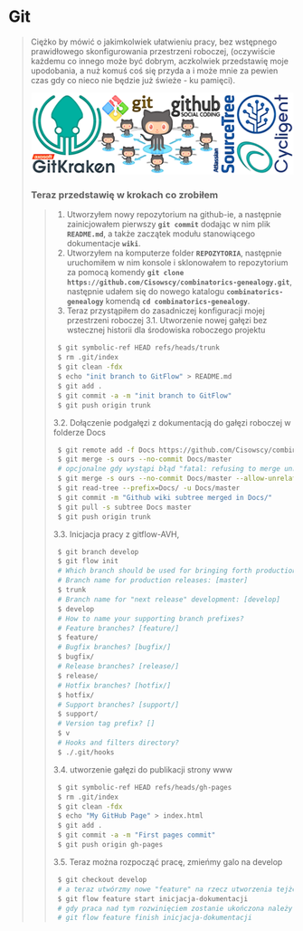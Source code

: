 # Git

>    Ciężko by mówić o jakimkolwiek ułatwieniu pracy, bez wstępnego prawidłowego skonfigurowania przestrzeni roboczej, (oczywiście każdemu co innego może być dobrym, aczkolwiek przedstawię moje upodobania, a nuż komuś coś się przyda a i może mnie za pewien czas gdy co nieco nie będzie już świeże - ku pamięci).
>
> ![Środowisko Gita][obrazek:1]
>
> ### Teraz przedstawię w krokach co zrobiłem
>
> > 1.  Utworzyłem nowy repozytorium na github-ie, a następnie zainicjowałem pierwszy **`git commit`** dodając w nim plik **`README.md`**, a także zaczątek modułu stanowiącego dokumentacje **`wiki`**.
> > 2.  Utworzyłem na komputerze folder **`REPOZYTORIA`**, następnie uruchomiłem w nim konsole i sklonowałem to repozytorium za pomocą komendy **`git clone https://github.com/Cisowscy/combinatorics-genealogy.git`**, następnie udałem się do nowego katalogu **`combinatorics-genealogy`** komendą **`cd combinatorics-genealogy`**.
> > 3.  Teraz przystąpiłem do zasadniczej konfiguracji mojej przestrzeni roboczej 
> > 3.1. Utworzenie nowej gałęzi bez wstecznej historii dla środowiska roboczego projektu
> > ```bash
> >  $ git symbolic-ref HEAD refs/heads/trunk
> >  $ rm .git/index
> >  $ git clean -fdx
> >  $ echo "init branch to GitFlow" > README.md
> >  $ git add .
> >  $ git commit -a -m "init branch to GitFlow"
> >  $ git push origin trunk
> > ```
> > 3.2. Dołączenie podgałęzi z dokumentacją do gałęzi roboczej w folderze Docs
> > ```bash
> >  $ git remote add -f Docs https://github.com/Cisowscy/combinatorics-genealogy.wiki.git
> >  $ git merge -s ours --no-commit Docs/master 
> >  # opcjonalne gdy wystąpi błąd "fatal: refusing to merge unrelated histories"
> >  $ git merge -s ours --no-commit Docs/master --allow-unrelated-histories
> >  $ git read-tree --prefix=Docs/ -u Docs/master
> >  $ git commit -m "Github wiki subtree merged in Docs/"
> >  $ git pull -s subtree Docs master
> >  $ git push origin trunk
> > ```
> > 3.3. Inicjacja pracy z gitflow-AVH,
> > ```bash
> >  $ git branch develop
> >  $ git flow init
> >  # Which branch should be used for bringing forth production releases?
> >  # Branch name for production releases: [master]
> >  $ trunk
> >  # Branch name for "next release" development: [develop]
> >  $ develop
> >  # How to name your supporting branch prefixes?
> >  # Feature branches? [feature/]
> >  $ feature/
> >  # Bugfix branches? [bugfix/]
> >  $ bugfix/
> >  # Release branches? [release/]
> >  $ release/
> >  # Hotfix branches? [hotfix/]
> >  $ hotfix/
> >  # Support branches? [support/]
> >  $ support/ 
> >  # Version tag prefix? []
> >  $ v
> >  # Hooks and filters directory?
> >  $ ./.git/hooks
> > ```
> > 3.4. utworzenie gałęzi do publikacji strony www
> > ```bash
> >  $ git symbolic-ref HEAD refs/heads/gh-pages
> >  $ rm .git/index
> >  $ git clean -fdx
> >  $ echo "My GitHub Page" > index.html
> >  $ git add .
> >  $ git commit -a -m "First pages commit"
> >  $ git push origin gh-pages
> > ```
> > 3.5. Teraz można rozpocząć pracę, zmieńmy galo na develop
> > ```bash
> >  $ git checkout develop
> >  # a teraz utwórzmy nowe "feature" na rzecz utworzenia tejże właśnie dokumentacji
> >  $ git flow feature start inicjacja-dokumentacji
> >  # gdy praca nad tym rozwinięciem zostanie ukończona należy użyć komendy
> >  # git flow feature finish inicjacja-dokumentacji
> > ```



[obrazek:1]: ./Images/git_environment.png  "Środowisko Gita"



